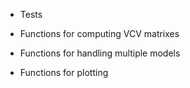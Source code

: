 
- Tests

- Functions for computing VCV matrixes
- Functions for handling multiple models
- Functions for plotting

